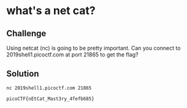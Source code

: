 # what's a net cat?

## Challenge
Using netcat (nc) is going to be pretty important. Can you connect to 2019shell1.picoctf.com at port 21865 to get the flag?

## Solution
```
nc 2019shell1.picoctf.com 21865
```
`picoCTF{nEtCat_Mast3ry_4fefb685}`